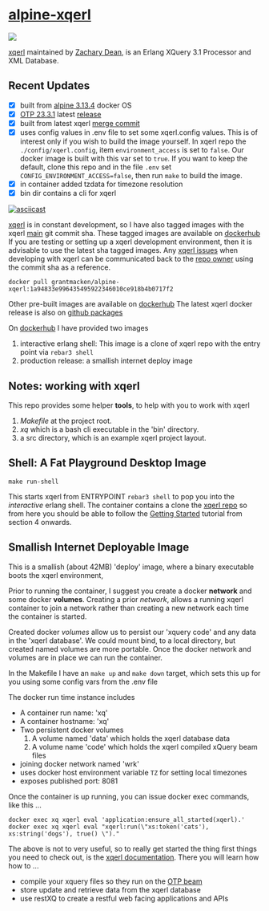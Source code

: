 # [alpine-xqerl](https://github.com/grantmacken/alpine-xqerl)

[![](https://github.com/grantmacken/alpine-xqerl/workflows/CI/badge.svg)](https://github.com/grantmacken/alpine-xqerl/actions)

 [xqerl](https://zadean.github.io/xqerl)
 maintained by 
 [Zachary Dean](https://github.com/zadean),
 is an Erlang XQuery 3.1 Processor and XML Database.

## Recent Updates
 - [x] built from [alpine 3.13.4](https://hub.docker.com/_/alpine) docker OS
 - [x] [OTP 23.3.1](https://hub.docker.com/_/erlang) latest [release](https://github.com/erlang/otp/releases)
 - [x] built from latest xqerl 
 [merge commit](https://api.github.com/repos/zadean/xqerl/git/commits/1a94833e996435495922346010ce918b4b0717f2)
 - [x] uses config values in .env file to set some xqerl.config values. This is of interest only if you wish to build the image
   yourself. In xqerl repo the  `./config/xqerl.config`, item `environment_access` is set to `false`. Our docker image
   is built with this var set to `true`. If you want to keep the default, clone this repo and in the file `.env` set `CONFIG_ENVIRONMENT_ACCESS=false`, then run `make` to build the image.
  - [x] in container added tzdata for timezone resolution
  - [x] bin dir contains a cli for xqerl 

[![asciicast](https://asciinema.org/a/405884.svg)](https://asciinema.org/a/405884)


[xqerl](https://zadean.github.io/xqerl) is in constant development, 
so I have also tagged images with the xqerl [main](https://github.com/zadean/xqerl) git commit sha.  These tagged images are available on [dockerhub](https://hub.docker.com/r/grantmacken/alpine-xqerl/tags)
If you are testing or setting up a xqerl development environment, then it is advisable to use the latest sha tagged images.
Any [xqerl issues](https://zadean.github.io/xqerl/issues) when developing with xqerl can be communicated back to the [repo owner](https://github.com/zadean) using the commit sha as a reference.

```
docker pull grantmacken/alpine-xqerl:1a94833e996435495922346010ce918b4b0717f2
```

Other pre-built images are available on [dockerhub](https://hub.docker.com/r/grantmacken/alpine-xqerl)
The latest xqerl docker release is also on [github packages](https://github.com/grantmacken/alpine-xqerl/packages)

On [dockerhub](https://hub.docker.com/r/grantmacken/alpine-xqerl) I have provided two images
 
1. interactive erlang shell: This image is a clone of xqerl repo with the entry point via `rebar3 shell` 
2. production release: a smallish internet deploy image

## Notes: working with xqerl

This repo provides some helper **tools**, 
to help with you to work with xqerl

1. *Makefile* at the project root.
2. *xq* which is a bash cli executable in the 'bin' directory. 
3. a src directory, which is an example xqerl project layout.

## Shell: A Fat Playground Desktop Image

```
make run-shell
```

This starts xqerl from ENTRYPOINT `rebar3 shell` to pop you into
the *interactive* erlang shell. 
The container contains a clone the  [xqerl repo](https://zadean.github.io/xqerl) so from here you should be able to follow the 
[Getting Started](https://github.com/zadean/xqerl/blob/master/docs/src/GettingStarted.md)
tutorial from section 4 onwards.

## Smallish Internet Deployable Image

This is a smallish (about 42MB) 'deploy' image, where a binary executable boots the xqerl environment,

 Prior to running the container, I suggest you create a docker **network** and some docker **volumes**.
Creating a prior *network*, allows a running xqerl container to join a network rather than creating a new network each time the container is started.

Created docker *volumes* allow us to persist our 'xquery code' and any data in the 'xqerl database'. 
We could mount bind, to a local directory, but created named volumes are more portable.
Once the docker network and volumes are in place we can run the container.

In the Makefile I have an `make up` and `make down` target,
which sets this up for you using some config vars from the .env file

The docker run time instance includes 
* A container run name: 'xq'
* A container hostname: 'xq'
* Two persistent docker volumes 
    1. A volume named 'data' which holds the xqerl database data
    2. A volume name 'code' which holds the xqerl compiled xQuery  beam files 
* joining docker network named 'wrk'
* uses docker host environment variable `TZ` for setting local timezones
* exposes published port: 8081

Once the container is up running, you can issue 
docker exec commands, like this ...

```
docker exec xq xqerl eval 'application:ensure_all_started(xqerl).'
docker exec xq xqerl eval "xqerl:run(\"xs:token('cats'), xs:string('dogs'), true() \")."
```

The above is not to very useful, so to really get started the thing first things you need to check out, 
is the [xqerl documentation](https://zadean.github.io/xqerl/).
There you will learn how how to ...
- compile your xquery files so they run on the [OTP beam](https://en.wikipedia.org/wiki/BEAM_(Erlang_virtual_machine))
- store update and retrieve data from the xqerl database
- use restXQ to create a restful web facing applications and APIs













 


